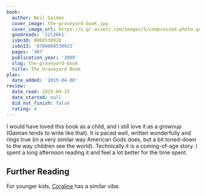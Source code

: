 ```yaml
---
book:
  author: Neil Gaiman
  cover_image: the-graveyard-book.jpg
  cover_image_url: https://i.gr-assets.com/images/S/compressed.photo.goodreads.com/books/1531295292l/2213661._SX98_.jpg
  goodreads: '2213661'
  isbn10: 0060530928
  isbn13: '9780060530921'
  pages: '307'
  publication_year: '2008'
  slug: the-graveyard-book
  title: The Graveyard Book
plan:
  date_added: '2015-04-08'
review:
  date_read: 2015-04-15
  date_started: null
  did_not_finish: false
  rating: 4
---
```


I would have loved this book as a child, and I still love it as a grownup (Gaiman tends to write like that). It is paced well, written wonderfully and rings true (in a very similar way American Gods does, but a bit toned-down to the way children see the world). Technically it is a coming-of-age story. I spent a long afternoon reading it and feel a lot better for the time spent.

## Further Reading

For younger kids, [Coraline](https://books.rixx.de/reviews/2003/coraline) has a similar vibe.
